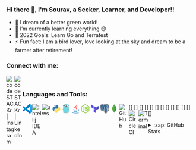 ### Hi there 👋, I'm Sourav, a Seeker, Learner, and Developer!!

- 🔭 I dream of a better green world!
- 🌱 I’m currently learning everything 😊
- 🥅 2022 Goals: Learn Go and Terratest
- ⚡ Fun fact: I am a bird lover, love looking at the sky and dream to be a farmer after retirement!

### Connect with me:

[<img align="left" alt="codeSTACKr | Instagram" width="22px" src="https://commons.wikimedia.org/wiki/Category:SVG_globe_icons#/media/File:Americas_blue_icon.svg" />][website]
&nbsp;&nbsp;
[<img align="left" alt="codeSTACKr | LinkedIn" width="22px" src="https://cdn.jsdelivr.net/npm/simple-icons@v3/icons/linkedin.svg" />][linkedin]
<br />

### Languages and Tools:

[<img align="left" alt="Visual Studio Code" width="26px" src="https://raw.githubusercontent.com/github/explore/80688e429a7d4ef2fca1e82350fe8e3517d3494d/topics/visual-studio-code/visual-studio-code.png" />]
[<img align="left" alt="Intellij IDEA" width="26px" src="https://img.icons8.com/color/48/000000/intellij-idea.png"/>]
[<img align="left" alt="aws" width="26px" src="https://cdn.jsdelivr.net/npm/simple-icons@3.13.0/icons/amazon.svg"/>]
[<img align="left" alt="Python" width="26px" src="https://github.com/devicons/devicon/blob/v2.15.1/icons/python/python-original.svg"/>]
[<img align="left" alt="Go" width="26px" src="https://github.com/devicons/devicon/blob/v2.15.1/icons/go/go-original.svg"/>]
[<img align="left" alt="java" width="26px" src="https://github.com/devicons/devicon/blob/v2.15.1/icons/java/java-original.svg"/>]
[<img align="left" alt="Node.js" width="26px" src="https://github.com/devicons/devicon/blob/v2.15.1/icons/nodejs/nodejs-original.svg" />]
[<img align="left" alt="Terraform" width="26px" src="https://github.com/devicons/devicon/blob/v2.15.1/icons/terraform/terraform-original.svg" />]
[<img align="left" alt="SQL" width="26px" src="https://github.com/devicons/devicon/blob/v2.15.1/icons/postgresql/postgresql-original.svg" />]
[<img align="left" alt="MongoDB" width="26px" src="https://github.com/devicons/devicon/blob/v2.15.1/icons/mongodb/mongodb-original.svg" />]
[<img align="left" alt="GitHub" width="26px" src="https://cdn.jsdelivr.net/npm/simple-icons@3.13.0/icons/github.svg" />]
[<img align="left" alt="CircleCI" width="26px" src="https://cdn.jsdelivr.net/npm/simple-icons@3.13.0/icons/circleci.svg" />]
[<img align="left" alt="Terminal" width="26px" src="https://cdn.jsdelivr.net/npm/simple-icons@3.13.0/icons/gnubash.svg" />]
<br />

<details>
  <summary>:zap: GitHub Stats</summary>

[![Sourav's github stats](https://github-readme-stats.vercel.app/api?username=souravskr)](https://github.com/anuraghazra/github-readme-stats)

</details>

[website]: https://souravs.netlify.app/
[course]: http://vsCodeHero.com
[twitter]: https://twitter.com/codeSTACKr
[youtube]: https://youtube.com/codeSTACKr
[instagram]: https://instagram.com/souravskr
[linkedin]: https://www.linkedin.com/in/souravsker/
[webdevplaylist]: https://www.youtube.com/playlist?list=PLkwxH9e_vrAJ0WbEsFA9W3I1W-g_BTsbt
[jsplaylist]: https://www.youtube.com/playlist?list=PLkwxH9e_vrALRJKu7wfXby3MKeflhTu6B
[cssplaylist]: https://www.youtube.com/playlist?list=PLkwxH9e_vrALSdvZuEh6gqQdmDoDIoqz4
[reactplaylist]: https://www.youtube.com/playlist?list=PLkwxH9e_vrAK4TdffpxKY3QGyHCpxFcQ0
